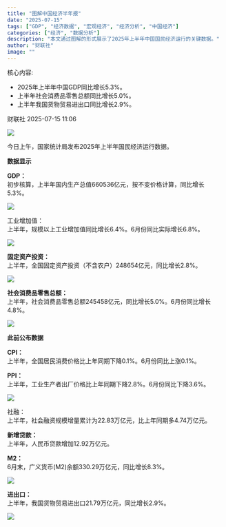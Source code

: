```yaml
---
title: "图解中国经济半年报"
date: "2025-07-15"
tags: ["GDP", "经济数据", "宏观经济", "经济分析", "中国经济"]
categories: ["经济", "数据分析"]
description: "本文通过图解的形式展示了2025年上半年中国国民经济运行的关键数据。"
author: "财联社"
image: ""
---
```


核心内容:
- 2025年上半年中国GDP同比增长5.3%。
- 上半年社会消费品零售总额同比增长5.0%。
- 上半年我国货物贸易进出口同比增长2.9%。

财联社   2025-07-15 11:06  
  
![](https://ai.programnotes.cn/img/ai/09ea9a84cf9616de98e5e95cdbbe1d2c.gif)  
  
今日上午，国家统计局发布2025年上半年国民经济运行数据。  
  
**数据显示**  
  
**GDP：**  
初步核算，上半年国内生产总值660536亿元，按不变价格计算，同比增长5.3%。  
  
![](https://ai.programnotes.cn/img/ai/5a72199a5f2c0fa8d2e0ea32c0937629.gif)  
  
工业增加值：  
上半年，规模以上工业增加值同比增长6.4%。6月份同比实际增长6.8%。  
  
![](https://ai.programnotes.cn/img/ai/30e8a4f44b715c5c6025bd15c8df4fc7.gif)  
  
**固定资产投资：**  
上半年，全国固定资产投资（不含农户）248654亿元，同比增长2.8%。  
  
![](https://ai.programnotes.cn/img/ai/d932d8bcd3e4e90059bb3c6ecfd10f50.gif)  
  
**社会消费品零售总额：**  
上半年，社会消费品零售总额245458亿元，同比增长5.0%。6月份同比增长4.8%。  
  
![](https://ai.programnotes.cn/img/ai/e25e1a5778c64316575a58169544b34d.gif)  
  
**此前公布数据**  
  
**CPI：**  
上半年，全国居民消费价格比上年同期下降0.1%。6月份同比上涨0.1%。  
  
**PPI：**  
上半年，工业生产者出厂价格比上年同期下降2.8%。6月份同比下降3.6%。  
  
![](https://ai.programnotes.cn/img/ai/8b60afbda293aa55df84273bf9dd6235.gif)  
  
社融：  
上半年，社会融资规模增量累计为22.83万亿元，比上年同期多4.74万亿元。  
  
**新增贷款：**  
上半年，人民币贷款增加12.92万亿元。  
  
**M2：**  
6月末，广义货币(M2)余额330.29万亿元，同比增长8.3%。  
  
![](https://ai.programnotes.cn/img/ai/9aa43a1a741f8990be351224dfb53097.gif)  
  
**进出口：**  
上半年，我国货物贸易进出口21.79万亿元，同比增长2.9%。  
  
![](https://ai.programnotes.cn/img/ai/7e8fb6e9d8d9951933e4864efe1ecdf1.gif)  
